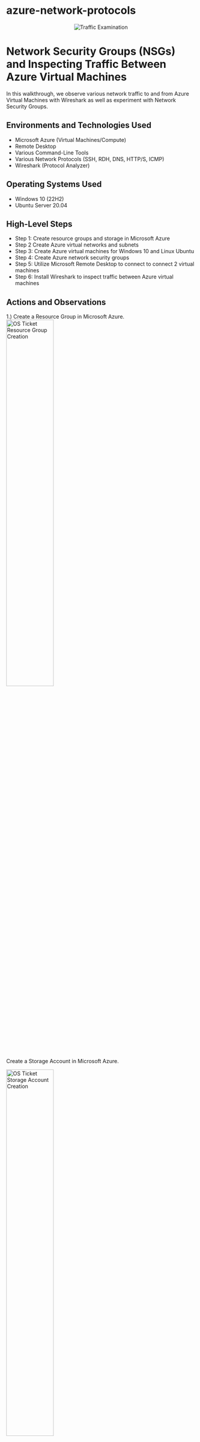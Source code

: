 # azure-network-protocols
<p align="center">
<img src="https://i.imgur.com/Ua7udoS.png" alt="Traffic Examination"/>
</p>

<h1>Network Security Groups (NSGs) and Inspecting Traffic Between Azure Virtual Machines</h1>
In this walkthrough, we observe various network traffic to and from Azure Virtual Machines with Wireshark as well as experiment with Network Security Groups. <br />




<h2>Environments and Technologies Used</h2>

- Microsoft Azure (Virtual Machines/Compute)
- Remote Desktop
- Various Command-Line Tools
- Various Network Protocols (SSH, RDH, DNS, HTTP/S, ICMP)
- Wireshark (Protocol Analyzer)

<h2>Operating Systems Used </h2>

- Windows 10 (22H2)
- Ubuntu Server 20.04

<h2>High-Level Steps</h2>

- Step 1: Create resource groups and storage in Microsoft Azure
- Step 2  Create Azure virtual networks and subnets
- Step 3: Create Azure virtual machines for Windows 10 and Linux Ubuntu
- Step 4: Create Azure network security groups
- Step 5: Utilize Microsoft Remote Desktop to connect to connect 2 virtual machines
- Step 6: Install Wireshark to inspect traffic between Azure virtual machines

<h2>Actions and Observations</h2>

<p>   
</p>
1.) Create a Resource Group in Microsoft Azure. 
<img src="https://i.imgur.com/4If8Vds.png" height="50%" width="50%" alt="OS Ticket Resource Group Creation"/>
</p>
</p>
Create a Storage Account in Microsoft Azure.
</p>
<img src="https://i.imgur.com/o9HJA3f.png" height="50%" width="50%" alt="OS Ticket Storage Account Creation"/>
</p>
</p>
2.) Create a virtual machine in Microsoft Azure with Windows 10, a Virtual Network, and Subnet.
</p>
<img src="https://i.imgur.com/CtOLJuo.png" height="50%" width="50%" alt="OS Ticket VM Creation"/>
</p>
</p>
3.) Create virtual machine in Microsoft Azure with Linux (Ubuntu) and deploy.
</p>
</p>
<img src="https://i.imgur.com/SzLnmiV.png" height="50%" width="50%" alt="Virtual Machine Linux"/>
</p>
</p>
4.) Create Azure network security groups
<img src="https://i.imgur.com/L6fWZTN.png" height="50%" width="50%" alt="Remote Desktop"/>
</p>
5.) Utilize Microsoft Remote Desktop to access Windows 10 virtual machine
<p>
<img src="https://i.imgur.com/q4R7hqD.png" height="50%" width="50%" alt="Remote Desktop"/>
  
Within your Windows 10 Virtual Machine, Install Wireshark
Open Wireshark and filter for ICMP traffic only
Utilize Wireshark to capture packets using Interet Control Messaging Protocol (ICMP) 

<img src="https://i.imgur.com/yMWgiST.png" height="50%" width="50%" alt="Wireshark"/>
</p>
<br />
<img src="https://i.imgur.com/fRlTG2w.png" height="50%" width="50%" alt="Wireshark"/>
</p>
</p>


Utilize Wireshark to capture packets using Secure Shell (SSH)
</p>
<br />
<img src="https://i.imgur.com/ivDUljU.png" height="50%" width="50%" alt="Wireshark"/>
</p>
</p>
Utilize Wireshark to monitor DHCP traffic over the network after renewing IP address
</p>
<br />
<img src="https://i.imgur.com/A3b81O6.png" height="50%" width="50%" alt="Wireshark"/>
</p>
</p>
Utilize Wireshark to monitor DNS traffic over the network use nslookup to determine "Google" IP addresses
</p>
<br />
<img src="https://i.imgur.com/xd9SCFY.png" height="50%" width="50%" alt="Wireshark"/>
</p>

Utilize Wireshark to monitor ICMP traffic over the network use Ping -t.  
</p>
<br />

<img src="https://i.imgur.com/L6fWZTN.png" height="50%" width="50%" alt="Wireshark"/>
</p>
Create firewall rule to deny inbound ICMP traffic
